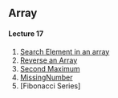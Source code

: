 ## Array
#### Lecture 17
1. [Search Element in an array](https://github.com/Bishal1998/DSA_Java/blob/main/Array/Lecture17/SearchElement.java)
2. [Reverse an Array](https://github.com/Bishal1998/DSA_Java/blob/main/Array/Lecture17/ReverseArray.java)
3. [Second Maximum](https://github.com/Bishal1998/DSA_Java/blob/main/Array/Lecture17/SecondMaximum.java)
4. [MissingNumber](https://github.com/Bishal1998/DSA_Java/blob/main/Array/Lecture17/MissingNumber.java)
5. [Fibonacci Series]
